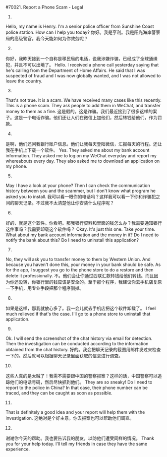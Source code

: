 #70021. Report a Phone Scam - Legal

1.
Hello, my name is Henry. I'm a senior police officer from Sunshine Coast police station. How can I help you today?
你好。我是亨利。我是阳光海岸警察局的高级警官。我今天能如何为你效劳呢？

2.
你好，我昨天接到一个自称是移民局的电话，说我涉嫌诈骗，已经成了全球通缉犯，并且不可以出境了。
Hello. I received a phone call yesterday saying that he's calling from the Department of Home Affairs. He said that I was suspected of fraud and I was now globally wanted, and I was not allowed to leave the country.

3.
That's not true. It is a scam. We have received many cases like this recently. This is a phone scam. They ask people to add them in WeChat, and transfer money to them as a fine.
这是假的。这是诈骗。我们最近接到了很多这样的案子。这是一个电话诈骗。他们还让人们在微信上加他们，然后转钱给他们，作为罚款。

4.
是啊，他们还问我银行账户信息。他们让我每天登陆微信，汇报每天的行程。还让我在手机上下载一个软件。
Yes. They asked me about my bank account information. They asked me to log on my WeChat everyday and report my whereabouts every day. They also asked me to download an application on my phone.

5.
May I have a look at your phone? Then I can check the communication history between you and the scammer, but I don't know what program he asked you to install.
我可以看一眼你的电话吗？这样我可以看一下你和诈骗犯之间的聊天记录。不过我不太清楚他让你安装什么程序呢？

6.
好的，就是这个软件。你看吧。那我银行资料和里面的钱怎么办？我需要通知银行这件事吗？我需要卸载这个软件吗？
Okay. It's just this one. Take your time. What about my bank account information and the money in it? Do I need to notify the bank about this? Do I need to uninstall this application?

7.
No, they will ask you to transfer money to them by Western Union. And because you haven't done this, your money in your bank should be safe. As for the app, I suggest you go to the phone store to do a restore and then delete it professionally.
不。他们会让你通过西联汇款转钱给他们转钱。而且因为你还没转，你银行里的钱应该是安全的。至于那个程序，我建议你去手机店复原一下手机，用专业手段把那个程序删掉。

8.
如果是这样，那我就放心多了。我一会儿就去手机店把这个软件卸载了。
I feel much relieved if that's the case. I'll go to a phone store to uninstall that application.

9.
Ok. I will send the screenshot of the chat history via email for detection. Then the investigation can be conducted according to the information obtained from the chat history.
好的。我会把聊天记录的截图用邮件发过来检查一下的。然后就可以根据聊天记录里面获取的信息进行调查。

10.
这些人真的是太贼了！我需不需要跟中国的警察报案？这样的话，中国警察可以追踪他们的电话号码，然后尽快抓到他们。
They are so sneaky! Do I need to report to the police in China? In that case, their phone number can be traced, and they can be caught as soon as possible.

11.
That is definitely a good idea and your report will help them with the investigation.
这绝对是个好主意。你去报案也可以帮助他们调查。

12.
谢谢你今天的帮助。我也要告诉我的朋友，以防他们遭受同样的情况。
Thank you for your help today. I'll tell my friends in case they have the same experience.